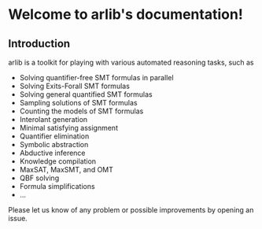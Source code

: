 # Welcome to arlib's documentation!


## Introduction

arlib is a toolkit for playing with various automated reasoning tasks, such as

* Solving quantifier-free SMT formulas in parallel
* Solving Exits-Forall SMT formulas
* Solving general quantified SMT formulas
* Sampling solutions of SMT formulas
* Counting the models of SMT formulas
* Interolant generation
* Minimal satisfying assignment
* Quantifier elimination
* Symbolic abstraction
* Abductive inference
* Knowledge compilation
* MaxSAT, MaxSMT, and OMT
* QBF solving
* Formula simplifications
* ...



Please let us know of any problem or possible improvements by opening
an issue.
